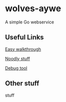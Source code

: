 # wolves-aywe
A simple Go webservice 

## Useful Links

[Easy walkthrough](https://thenewstack.io/make-a-restful-json-api-go/)

[Noodly stuff](http://blog.scottlogic.com/2017/04/19/go-services.html)

[Debug tool](https://github.com/derekparker/delve)

## Other stuff
stuff
